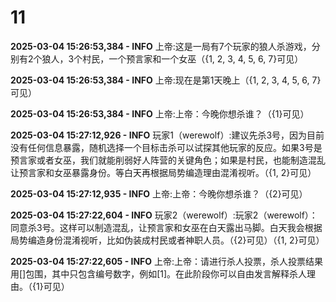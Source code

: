 # 11

**2025-03-04 15:26:53,384 - INFO**
上帝:这是一局有7个玩家的狼人杀游戏，分别有2个狼人，3个村民，一个预言家和一个女巫（{1, 2, 3, 4, 5, 6, 7}可见）

**2025-03-04 15:26:53,384 - INFO**
上帝:现在是第1天晚上（{1, 2, 3, 4, 5, 6, 7}可见）

**2025-03-04 15:26:53,384 - INFO**
上帝:上帝：今晚你想杀谁？（{1}可见）

**2025-03-04 15:27:12,926 - INFO**
玩家1（werewolf）:建议先杀3号，因为目前没有任何信息暴露，随机选择一个目标击杀可以试探其他玩家的反应。如果3号是预言家或者女巫，我们就能削弱好人阵营的关键角色；如果是村民，也能制造混乱让预言家和女巫暴露身份。等白天再根据局势编造理由混淆视听。（{1, 2}可见）

**2025-03-04 15:27:12,935 - INFO**
上帝:上帝：今晚你想杀谁？（{2}可见）

**2025-03-04 15:27:22,604 - INFO**
玩家2（werewolf）:玩家2（werewolf）：同意杀3号。这样可以制造混乱，让预言家和女巫在白天露出马脚。白天我会根据局势编造身份混淆视听，比如伪装成村民或者神职人员。（{2}可见）（{1, 2}可见）

**2025-03-04 15:27:22,605 - INFO**
上帝:上帝：请进行杀人投票，杀人投票结果用[]包围，其中只包含编号数字，例如[1]。在此阶段你可以自由发言解释杀人理由。（{1}可见）

